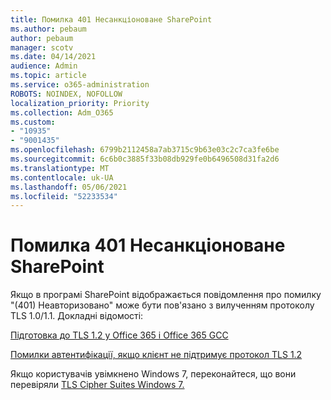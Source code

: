 ```yaml
---
title: Помилка 401 Несанкціоноване SharePoint
ms.author: pebaum
author: pebaum
manager: scotv
ms.date: 04/14/2021
audience: Admin
ms.topic: article
ms.service: o365-administration
ROBOTS: NOINDEX, NOFOLLOW
localization_priority: Priority
ms.collection: Adm_O365
ms.custom:
- "10935"
- "9001435"
ms.openlocfilehash: 6799b2112458a7ab3715c9b63e03c2c7ca3fe6be
ms.sourcegitcommit: 6c6b0c3885f33b08db929fe0b6496508d31fa2d6
ms.translationtype: MT
ms.contentlocale: uk-UA
ms.lasthandoff: 05/06/2021
ms.locfileid: "52233534"
---
```

# <a name="401-unauthorized-error-in-sharepoint"></a>Помилка 401 Несанкціоноване SharePoint

Якщо в програмі SharePoint відображається повідомлення про помилку "(401) Неавторизовано" може бути пов'язано з вилученням протоколу TLS 1.0/1.1. Докладні відомості:

[Підготовка до TLS 1.2 у Office 365 і Office 365 GCC](https://docs.microsoft.com/microsoft-365/compliance/prepare-tls-1.2-in-office-365)

[Помилки автентифікації, якщо клієнт не підтримує протокол TLS 1.2](https://review.docs.microsoft.com/sharepoint/troubleshoot/administration/authentication-errors-tls12-support)

Якщо користувачів увімкнено Windows 7, переконайтеся, що вони перевіряли [TLS Cipher Suites Windows 7.](https://docs.microsoft.com/windows/win32/secauthn/tls-cipher-suites-in-windows-7)